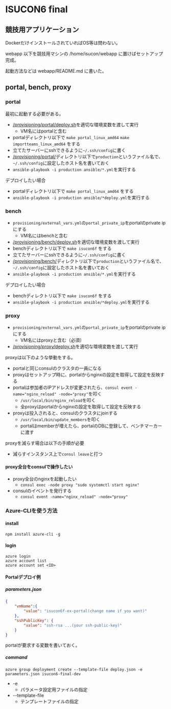 # ISUCON6 final

## 競技用アプリケーション

DockerだけインストールされていればOS等は問わない。

webapp 以下を競技用マシンの /home/isucon/webapp に置けばセットアップ完成。

起動方法などは webapp/README.md に書いた。

## portal, bench, proxy

### portal

最初に起動する必要がある。

  * [/provisioning/portal/deploy.sh](/provisioning/portal/deploy.sh)を適切な環境変数を渡して実行
    * VM名にはportalと含む
  * portalディレクトリ以下で `make portal_linux_amd64` `make importteams_linux_amd64` をする
  * 立てたサーバーにsshできるように`~/.ssh/config`に書く
  * [/provisioning/portal/](/provisioning/portal/)ディレクトリ以下で`production`というファイル名で、`~/.ssh/config`に設定したホスト名を書いておく
  * `ansible-playbook -i production ansible/*.yml`を実行する

デプロイしたい場合

  * portalディレクトリ以下で `make portal_linux_amd64` をする
  * `ansible-playbook -i production ansible/*deploy.yml`を実行する

### bench

  * `provisioning/external_vars.yml`の`portal_private_ip`をportalのprivate ipにする
    * VM名にはbenchと含む
  * [/provisioning/bench/deploy.sh](/provisioning/bench/deploy.sh)を適切な環境変数を渡して実行
  * benchディレクトリ以下で `make isucon6f` をする
  * 立てたサーバーにsshできるように`~/.ssh/config`に書く
  * [/provisioning/bench/](/provisioning/bench/)ディレクトリ以下で`production`というファイル名で、`~/.ssh/config`に設定したホスト名を書いておく
  * `ansible-playbook -i production ansible/*.yml`を実行する

デプロイしたい場合

  * benchディレクトリ以下で `make isucon6f` をする
  * `ansible-playbook -i production ansible/*deploy.yml`を実行する

### proxy

  * `provisioning/external_vars.yml`の`portal_private_ip`をportalのprivate ipにする
    * VM名にはproxyと含む（必須）
  * [/provisioning/proxy/deploy.sh](/provisioning/proxy/deploy.sh)を適切な環境変数を渡して実行

proxyは以下のような挙動をする。

  * portalと同じconsulのクラスタの一員になる
  * proxyはセットアップ時に、portalからnginxの設定を取得して設定を反映する
  * portalは参加者のIPアドレスが変更されたら、`consul event -name="nginx_reload" -node="proxy"`を叩く
    * `/usr/local/bin/nginx_reload`を叩く
    * 全proxyはportalからnginxの設定を取得して設定を反映する
  * proxyは投入されると、consulのクラスタにjoinする
    * `/usr/local/bin/update_members`を叩く
    * portalはmemberが増えたら、portalのDBに登録して、ベンチマーカーに渡す

proxyを減らす場合は以下の手順が必要

  * 減らすインスタンス上で`consul leave`と打つ

#### proxy全台をconsulで操作したい

  * proxy全台のnginxを起動したい
    * `consul exec -node proxy "sudo systemctl start nginx"`
  * consulのイベントを発行する
    * `consul event -name="nginx_reload" -node="proxy"`

### Azure-CLIを使う方法

#### install

```
npm install azure-cli -g
```

#### login

```
azure login
azure account list
azure account set <ID>
```

#### Portalデプロイ例

##### parameters.json

```json
{
    "vmName":{
        "value": "isucon6f-ex-portal(change name if you want)"
    },
    "sshPublicKey": {
        "value": "ssh-rsa ...(your ssh-public-key)"
    }
}
```

portalが要求する変数を書いておく。

##### command

```
azure group deployment create --template-file deploy.json -e parameters.json isucon6-final-dev
```

* -e
  * パラメータ設定用ファイルの指定
* --template-file
  * テンプレートファイルの指定
